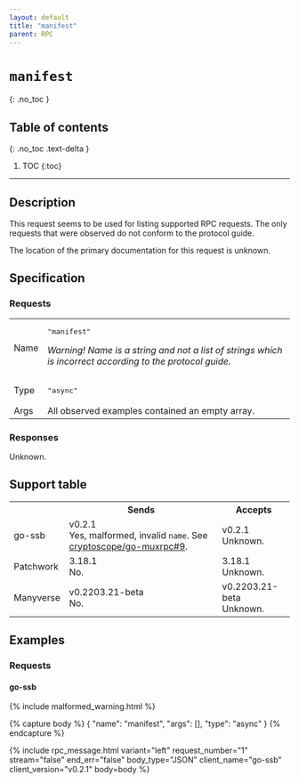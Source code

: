 ```yaml
---
layout: default
title: "manifest"
parent: RPC
---
```


# `manifest`
{: .no_toc }

## Table of contents
{: .no_toc .text-delta }

1. TOC
{:toc}

---

## Description

This request seems to be used for listing supported RPC requests. The only
requests that were observed do not conform to the protocol guide.

The location of the primary documentation for this request is unknown.

## Specification

### Requests

<table>

<tr>
    <td>
        Name
    </td>
    <td>
        <pre>"manifest"</pre>
        <p>
            <em>
                Warning! Name is a string and not a list of strings which is
                incorrect according to the protocol guide.
            </em>
        </p>
    </td>
</tr>

<tr>
    <td>
        Type
    </td>
    <td>
        <pre>"async"</pre>
    </td>
</tr>

<tr>
    <td>
        Args
    </td>
    <td>
        All observed examples contained an empty array.
    </td>
</tr>

</table>


### Responses

Unknown.

## Support table

<table class="support-table">
<tr>
    <th></th>
    <th>Sends</th>
    <th>Accepts</th>
</tr>

<tr>
    <td>
        go-ssb
    </td>
    <td class="version malformed">
        <div class="number">
            v0.2.1
        </div>
        <div class="note">
            Yes, malformed, invalid <code>name</code>. See <a href="https://github.com/cryptoscope/go-muxrpc/issues/9">cryptoscope/go-muxrpc#9</a>.
        </div>
    </td>
    <td class="version unknown">
        <div class="number">
            v0.2.1
        </div>
        <div class="note">
            Unknown.
        </div>
    </td>
</tr>

<tr>
    <td>
        Patchwork
    </td>
    <td class="version no">
        <div class="number">
            3.18.1
        </div>
        <div class="note">
            No.
        </div>
    </td>
    <td class="version unknown">
        <div class="number">
            3.18.1
        </div>
        <div class="note">
            Unknown.
        </div>
    </td>
</tr>

<tr>
    <td>
        Manyverse
    </td>
    <td class="version no">
        <div class="number">
            v0.2203.21-beta
        </div>
        <div class="note">
            No.
        </div>
    </td>
    <td class="version unknown">
        <div class="number">
            v0.2203.21-beta
        </div>
        <div class="note">
            Unknown.
        </div>
    </td>
</tr>

</table>

## Examples

### Requests

#### go-ssb 

{% include malformed_warning.html %}

{% capture body %}
{
    "name": "manifest",
    "args": [],
    "type": "async"
}
{% endcapture %}

{% include rpc_message.html
    variant="left"
    request_number="1"
    stream="false"
    end_err="false"
    body_type="JSON"
    client_name="go-ssb"
    client_version="v0.2.1"
    body=body
%}
